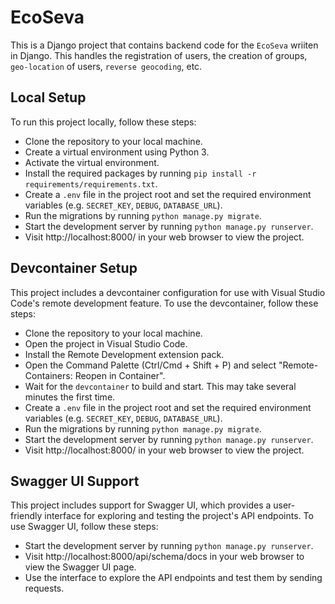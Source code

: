 # EcoSeva

This is a Django project that contains backend code for the `EcoSeva` wriiten in Django. This handles the registration of users, the creation of groups, `geo-location` of users, `reverse geocoding`, etc.

## Local Setup

To run this project locally, follow these steps:

- Clone the repository to your local machine.
- Create a virtual environment using Python 3.
- Activate the virtual environment.
- Install the required packages by running `pip install -r requirements/requirements.txt`.
- Create a `.env` file in the project root and set the required environment variables (e.g. `SECRET_KEY`, `DEBUG`, `DATABASE_URL`).
- Run the migrations by running `python manage.py migrate`.
- Start the development server by running `python manage.py runserver`.
- Visit http://localhost:8000/ in your web browser to view the project.

## Devcontainer Setup

This project includes a devcontainer configuration for use with Visual Studio Code's remote development feature. To use the devcontainer, follow these steps:

- Clone the repository to your local machine.
- Open the project in Visual Studio Code.
- Install the Remote Development extension pack.
- Open the Command Palette (Ctrl/Cmd + Shift + P) and select "Remote-Containers: Reopen in Container".
- Wait for the `devcontainer` to build and start. This may take several minutes the first time.
- Create a `.env` file in the project root and set the required environment variables (e.g. `SECRET_KEY`, `DEBUG`, `DATABASE_URL`).
- Run the migrations by running `python manage.py migrate`.
- Start the development server by running `python manage.py runserver`.
- Visit http://localhost:8000/ in your web browser to view the project.

## Swagger UI Support

This project includes support for Swagger UI, which provides a user-friendly interface for exploring and testing the project's API endpoints. To use Swagger UI, follow these steps:

- Start the development server by running `python manage.py runserver`.
- Visit http://localhost:8000/api/schema/docs in your web browser to view the Swagger UI page.
- Use the interface to explore the API endpoints and test them by sending requests.
